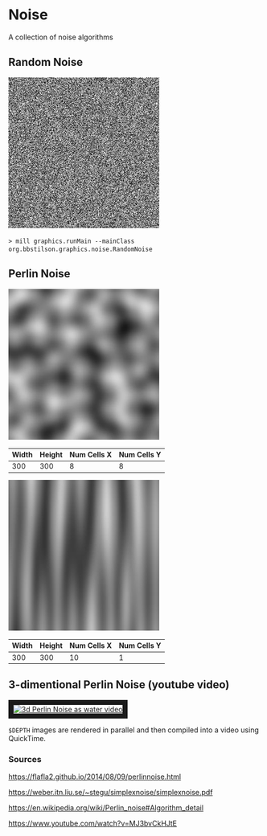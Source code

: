 # Noise

A collection of noise algorithms

## Random Noise

![random noise](./img/random_noise.jpg)

```
> mill graphics.runMain --mainClass org.bbstilson.graphics.noise.RandomNoise
```

## Perlin Noise

![perline noise 1](./img/perlin_noise_1.jpg)

|Width|Height|Num Cells X|Num Cells Y|
|:---|:---|:---|:---|
|300|300|8|8|

![perlin noise 2](./img/perlin_noise_2.jpg)

|Width|Height|Num Cells X|Num Cells Y|
|:---|:---|:---|:---|
|300|300|10|1|

## 3-dimentional Perlin Noise (youtube video)

<a href="http://www.youtube.com/watch?feature=player_embedded&v=In6MKsEksfQ
" target="_blank"><img src="http://img.youtube.com/vi/In6MKsEksfQ/0.jpg" 
alt="3d Perlin Noise as water video" width="240" height="180" border="10" /></a>

`$DEPTH` images are rendered in parallel and then compiled into a video using QuickTime.

### Sources

https://flafla2.github.io/2014/08/09/perlinnoise.html

https://weber.itn.liu.se/~stegu/simplexnoise/simplexnoise.pdf

https://en.wikipedia.org/wiki/Perlin_noise#Algorithm_detail

https://www.youtube.com/watch?v=MJ3bvCkHJtE

